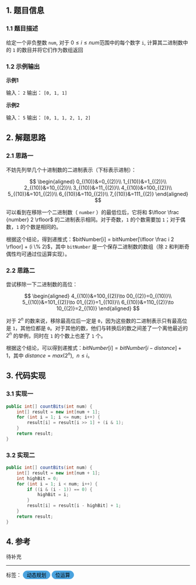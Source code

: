 ## 1. 题目信息

### 1.1 题目描述

给定一个非负整数 `num`, 对于 $0 \le i \le num$范围中的每个数字 `i`, 计算其二进制数中的 `1` 的数目并将它们作为数组返回

### 1.2 示例输出

**示例1**

输入： `2`
输出： `[0, 1, 1]`

**示例2**

输入： `5`
输出： `[0, 1, 1, 2, 1, 2]`

## 2. 解题思路

### 2.1 思路一

不妨先列举几个十进制数的二进制表示（下标表示进制）：

$$
\begin{aligned}
0_{(10)}&=0_{(2)}\\
1_{(10)}&=1_{(2)}\\
2_{(10)}&=10_{(2)}\\
3_{(10)}&=11_{(2)}\\
4_{(10)}&=100_{(2)}\\
5_{(10)}&=101_{(2)}\\
6_{(10)}&=110_{(2)}\\
7_{(10)}&=111_{(2)}
\end{aligned}
$$

可以看到在移除一个二进制数（ `number` ）的最低位后，它将和 $\lfloor \frac {number} 2 \rfloor$ 的二进制表示相同。对于奇数，`1` 的个数需要加 `1`；对于偶数，`1` 的个数是相同的。

根据这个结论，得到递推式：$bitNumber[i] = bitNumber[\lfloor \frac i 2 \rfloor] + (i \% 2)$，其中 `bitNumber` 是一个保存二进制数的数组（除 `2` 和判断奇偶性均可通过位运算实现）。

### 2.2 思路二

尝试移除一下二进制数的高位：

$$
\begin{aligned}
4_{(10)}&=100_{(2)}\to 00_{(2)}=0_{(10)}\\
5_{(10)}&=101_{(2)}\to 01_{(2)}=1_{(10)}\\
6_{(10)}&=110_{(2)}\to 10_{(2)}=2_{(10)}
\end{aligned}
$$

对于 $2^n$ 的数来说，移除最高位后一定是 `0`，因为这些数的二进制表示只有最高位是 `1`，其他位都是 `0`。对于其他的数，他们与转换后的数之间差了一个离他最近的 $2^n$ 的举例，同时在 `1` 的个数上也差了 `1` 个。

根据这个结论，可以得到递推式：$bitNumber[i] = bitNumber[i - distance] + 1$，其中 $distance = max(2^n), \enspace n \le i$。

## 3. 代码实现

### 3.1 实现一

```java
public int[] countBits(int num) {
    int[] result = new int[num + 1];
    for (int i = 1; i <= num; i++) {
        result[i] = result[i >> 1] + (i & 1);
    }
    return result;
}
```

### 3.2 实现二

```java
public int[] countBits(int num) {
    int[] result = new int[num + 1];
    int highBit = 0;
    for (int i = 1; i < num; i++) {
        if ((i & (i - 1)) == 0) {
            highBit = i;
        }
        result[i] = result[i - highBit] + 1;
    }
    return result;
}
```

## 4. 参考

待补充

---

<div>
标签：
<button disabled style="border: 1px solid #4AA3DF; border-radius: 50px; color: black; background: #4AA3DF;">&nbsp;动态规划&nbsp;</button>
<button disabled style="border: 1px solid #4AA3DF; border-radius: 50px; color: black; background: #4AA3DF;">&nbsp;位运算&nbsp;</button>
</div>
